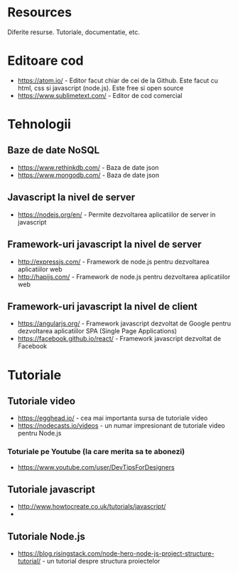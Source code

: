 # Resources
Diferite resurse. Tutoriale, documentatie, etc.

# Editoare cod
* https://atom.io/ - Editor facut chiar de cei de la Github. Este facut cu html, css si javascript (node.js). Este free si open source
* https://www.sublimetext.com/ - Editor de cod comercial

# Tehnologii

## Baze de date NoSQL
* https://www.rethinkdb.com/ - Baza de date json
* https://www.mongodb.com/ - Baza de date json

## Javascript la nivel de server
* https://nodejs.org/en/ - Permite dezvoltarea aplicatiilor de server in javascript

## Framework-uri javascript la nivel de server
* http://expressjs.com/ - Framework de node.js pentru dezvoltarea aplicatiilor web
* http://hapijs.com/ - Framework de node.js pentru dezvoltarea aplicatiilor web

## Framework-uri javascript la nivel de client
* https://angularjs.org/ - Framework javascript dezvoltat de Google pentru dezvoltarea aplicatiilor SPA (Single Page Applications)
* https://facebook.github.io/react/ - Framework javascript dezvoltat de Facebook

# Tutoriale

## Tutoriale video
* https://egghead.io/ - cea mai importanta sursa de tutoriale video
* https://nodecasts.io/videos - un numar impresionant de tutoriale video pentru Node.js

### Toturiale pe Youtube (la care merita sa te abonezi)
* https://www.youtube.com/user/DevTipsForDesigners

## Tutoriale javascript
* http://www.howtocreate.co.uk/tutorials/javascript/
* 

## Tutoriale Node.js
* https://blog.risingstack.com/node-hero-node-js-project-structure-tutorial/ - un tutorial despre structura proiectelor
